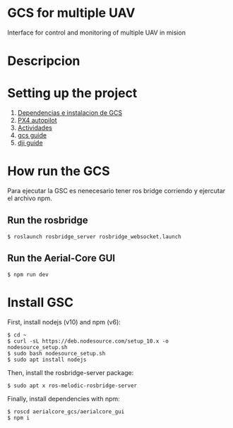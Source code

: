 # GCS for multiple UAV
Interface for control and monitoring of multiple UAV in mision



# Descripcion




# Setting up the project

1. [Dependencias e instalacion de GCS](guides/HOWRUN.md)
1. [PX4 autopilot](guides/Autopilot-Px4.md)
1. [Actividades](guides/Activities.md)
1. [gcs guide](guides/gcs_guide.md)
1. [dji guide](guides/gcs_guide.md)


# How run the GCS

Para ejecutar la GSC es nenecesario tener ros bridge corriendo y ejercutar el archivo npm.

## Run the rosbridge

    $ roslaunch rosbridge_server rosbridge_websocket.launch


## Run the Aerial-Core GUI

    $ npm run dev



# Install GSC

First, install nodejs (v10) and npm (v6):

```
$ cd ~
$ curl -sL https://deb.nodesource.com/setup_10.x -o nodesource_setup.sh
$ sudo bash nodesource_setup.sh
$ sudo apt install nodejs
```

Then, install the rosbridge-server package:
```
$ sudo apt x ros-melodic-rosbridge-server
```

Finally, install dependencies with npm:
```
$ roscd aerialcore_gcs/aerialcore_gui
$ npm i
```
